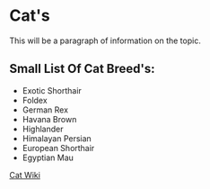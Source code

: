 # Cat's

This will be a paragraph of information on the topic.

## Small List Of Cat Breed's:

- Exotic Shorthair
- Foldex
- German Rex
- Havana Brown
- Highlander
- Himalayan Persian
- European Shorthair
- Egyptian Mau

[Cat Wiki](https://en.wikipedia.org/wiki/List_of_cat_breeds)

